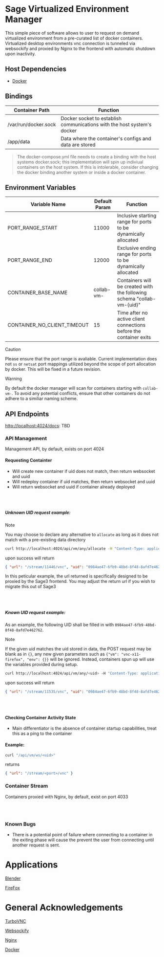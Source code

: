 # Sage Virtualized Environment Manager

This simple piece of software allows to user to request on demand virtualized environment from a pre-curated list of docker containers. Virtualized desktop environments vnc connection is tunneled via websockify and proxied by Nginx to the frontend with automatic shutdown upon inactivity.

## Host Dependencies

- [Docker](https://www.docker.com/)

## Bindings

| Container Path       | Function                                                                |
| -------------------- | ----------------------------------------------------------------------- |
| /var/run/docker.sock | Docker socket to establish communications with the host system's docker |
| /app/data            | Data where the container's configs and data are stored                  |

> The docker-compose.yml file needs to create a binding with the host systems docker.sock; this implementation will spin up indiviual containers on the host system. If this is intolerable, consider changing the docker binding another system or inside a docker container.

## Environment Variables

| Variable Name               | Default Param | Function                                                               |
| --------------------------- | ------------- | ---------------------------------------------------------------------- |
| PORT_RANGE_START            | 11000         | Inclusive starting range for ports to be dynamically allocated         |
| PORT_RANGE_END              | 12000         | Exclusive ending range for ports to be dynamically allocated           |
| CONTAINER_BASE_NAME         | collab-vm-    | Containers will be created with the following schema "collab-vm-{uid}" |
| CONTAINER_NO_CLIENT_TIMEOUT | 15            | Time after no active client connections before the container exits     |

> [!CAUTION]  
> Please ensure that the port range is avaliable. Current implementation does not `ss` or `netsat` port mappings utilized beyond the scope of port allocation by docker. This will be fixed in a future revision.

> [!WARNING]  
> By default the docker manager will scan for containers starting with `collab-vm-`. To avoid any potential conflicts, ensure that other containers do not adhere to a similiar naming scheme.

## API Endpoints

[http://localhost:4024/docs](http://localhost:4024/docs): TBD

### API Management

Management API, by default, exists on port 4024

#### Requesting Containter

- Will create new container if uid does not match, then return websocket and uuid
- Will redeploy container if uid matches, then return websocket and uuid
- Will return websocket and uuid if container already deployed

<br>
<br>

##### Unknown UID request example:

> [!NOTE]
> You may choose to declare any alternative to `allocate` as long as it does not match with a pre-existing data directory

```bash
curl http://localhost:4024/api/vm/any/allocate -H "Content-Type: application/json" -d '{"vm": "vnc-x11-firefox", "env": {}}'
```

upon success will return

```json
{ "url": "/stream/11446/vnc", "uid": "0984ae47-6fb9-48bd-8f48-8afd7e462762" }
```

In this peticular example, the url returned is specifically designed to be proxied by the Sage3 frontend. You may adjust the return url if you wish to migrate this out of Sage3

<br>
<br>

##### Known UID request example:

As an example, the following UID shall be filled in with `0984ae47-6fb9-48bd-8f48-8afd7e462762`.

> [!NOTE]
> If the given uid matches the uid stored in data, the POST request may be blank as in `{}`, any new given parameters such as `{"vm": "vnc-x11-firefox", "env": {}}` will be ignored. Instead, containers spun up will use the variables provided during setup.

```bash
curl http://localhost:4024/api/vm/any/<uid> -H "Content-Type: application/json" -d '{"vm": "vnc-x11-firefox", "env": {}}'
```

upon success will return

```json
{ "url": "/stream/11535/vnc", "uid": "0984ae47-6fb9-48bd-8f48-8afd7e462762" }
```

<br>
<br>

#### Checking Container Activity State

- Main differentiator is the absence of container startup capabilities, treat this as a ping to the container

#### Example:

```bash
curl "/api/vm/ws/<uid>"
```

returns

```json
{ "url": "/stream/<port>/vnc" }
```

### Container Stream

Containers proxied with Nginx, by default, exist on port 4033

<br>
<br>

### Known Bugs

- There is a potential point of failure where connecting to a container in the exiting phase will cause the prevent the user from connecting until another request is sent.

# Applications

[Blender](https://www.blender.org/)

[FireFox](https://www.mozilla.org/en-US/firefox/)

# General Acknowledgements

[TurboVNC](https://www.turbovnc.org/)

[Websockify](https://github.com/novnc/websockify)

[Nginx](https://nginx.org/en/)

[Docker](https://www.docker.com/)
